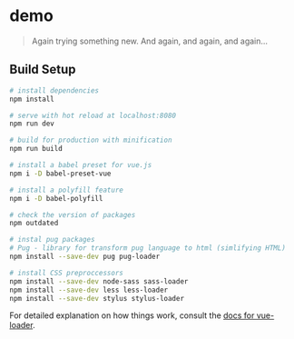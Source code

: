 # demo

> Again trying something new. And again, and again, and again...

## Build Setup

``` bash
# install dependencies
npm install

# serve with hot reload at localhost:8080
npm run dev

# build for production with minification
npm run build

# install a babel preset for vue.js
npm i -D babel-preset-vue

# install a polyfill feature
npm i -D babel-polyfill

# check the version of packages
npm outdated

# instal pug packages
# Pug - library for transform pug language to html (simlifying HTML)
npm install --save-dev pug pug-loader

# install CSS preproccessors
npm install --save-dev node-sass sass-loader
npm install --save-dev less less-loader
npm install --save-dev stylus stylus-loader
```

For detailed explanation on how things work, consult the [docs for vue-loader](http://vuejs.github.io/vue-loader).
